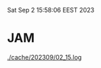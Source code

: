 Sat Sep  2 15:58:06 EEST 2023
# JAM
<a href='./cache/202309/02_15.log'>./cache/202309/02_15.log</a>
